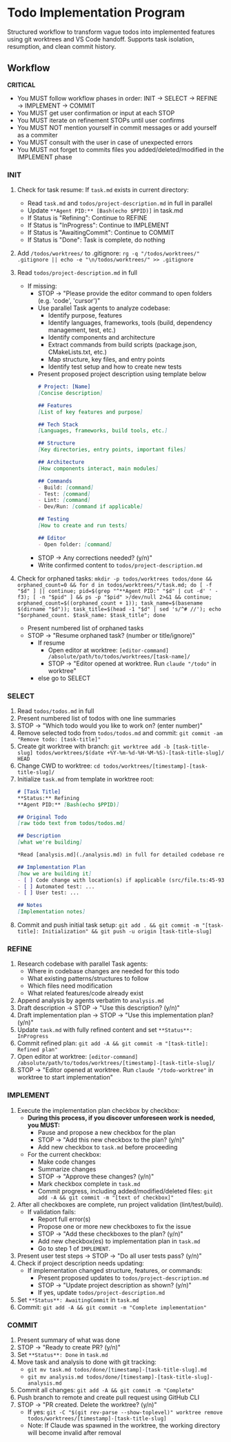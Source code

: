 # Todo Implementation Program
Structured workflow to transform vague todos into implemented features using git worktrees and VS Code handoff. Supports task isolation, resumption, and clean commit history.

## Workflow

**CRITICAL**
- You MUST follow workflow phases in order: INIT → SELECT → REFINE → IMPLEMENT → COMMIT
- You MUST get user confirmation or input at each STOP
- You MUST iterate on refinement STOPs until user confirms
- You MUST NOT mention yourself in commit messages or add yourself as a commiter
- You MUST consult with the user in case of unexpected errors
- You MUST not forget to commits files you added/deleted/modified in the IMPLEMENT phase

### INIT
1. Check for task resume: If `task.md` exists in current directory:
     - Read `task.md` and `todos/project-description.md` in full in parallel
     - Update `**Agent PID:** [Bash(echo $PPID)]` in task.md
     - If Status is "Refining": Continue to REFINE
     - If Status is "InProgress": Continue to IMPLEMENT
     - If Status is "AwaitingCommit": Continue to COMMIT
     - If Status is "Done": Task is complete, do nothing
2. Add `/todos/worktrees/` to .gitignore: `rg -q "/todos/worktrees/" .gitignore || echo -e "\n/todos/worktrees/" >> .gitignore`
3. Read `todos/project-description.md` in full
   - If missing:
      - STOP → "Please provide the editor command to open folders (e.g. 'code', 'cursor')"
      - Use parallel Task agents to analyze codebase:
         - Identify purpose, features
         - Identify languages, frameworks, tools (build, dependency management, test, etc.)
         - Identify components and architecture
         - Extract commands from build scripts (package.json, CMakeLists.txt, etc.)
         - Map structure, key files, and entry points
         - Identify test setup and how to create new tests
      - Present proposed project description using template below
         ```markdown
         # Project: [Name]
         [Concise description]

         ## Features
         [List of key features and purpose]

         ## Tech Stack
         [Languages, frameworks, build tools, etc.]

         ## Structure
         [Key directories, entry points, important files]

         ## Architecture
         [How components interact, main modules]

         ## Commands
         - Build: [command]
         - Test: [command]
         - Lint: [command]
         - Dev/Run: [command if applicable]

         ## Testing
         [How to create and run tests]

         ## Editor
         - Open folder: [command]
         ```
      - STOP → Any corrections needed? (y/n)"
      - Write confirmed content to `todos/project-description.md`

4. Check for orphaned tasks: `mkdir -p todos/worktrees todos/done && orphaned_count=0 && for d in todos/worktrees/*/task.md; do [ -f "$d" ] || continue; pid=$(grep "^**Agent PID:" "$d" | cut -d' ' -f3); [ -n "$pid" ] && ps -p "$pid" >/dev/null 2>&1 && continue; orphaned_count=$((orphaned_count + 1)); task_name=$(basename $(dirname "$d")); task_title=$(head -1 "$d" | sed 's/^# //'); echo "$orphaned_count. $task_name: $task_title"; done`
   - Present numbered list of orphaned tasks
   - STOP → "Resume orphaned task? (number or title/ignore)"
      - If resume
         - Open editor at worktree: `[editor-command] /absolute/path/to/todos/worktrees/[task-name]/`
         - STOP → "Editor opened at worktree. Run `claude "/todo"` in worktree"
      - else go to SELECT

### SELECT
1. Read `todos/todos.md` in full
2. Present numbered list of todos with one line summaries
3. STOP → "Which todo would you like to work on? (enter number)"
4. Remove selected todo from `todos/todos.md` and commit: `git commit -am "Remove todo: [task-title]"`
5. Create git worktree with branch: `git worktree add -b [task-title-slug] todos/worktrees/$(date +%Y-%m-%d-%H-%M-%S)-[task-title-slug]/ HEAD`
6. Change CWD to worktree: `cd todos/worktrees/[timestamp]-[task-title-slug]/`
7. Initialize `task.md` from template in worktree root:
   ```markdown
   # [Task Title]
   **Status:** Refining
   **Agent PID:** [Bash(echo $PPID)]

   ## Original Todo
   [raw todo text from todos/todos.md]

   ## Description
   [what we're building]
   
   *Read [analysis.md](./analysis.md) in full for detailed codebase research and context*

   ## Implementation Plan
   [how we are building it]
   - [ ] Code change with location(s) if applicable (src/file.ts:45-93)
   - [ ] Automated test: ...
   - [ ] User test: ...

   ## Notes
   [Implementation notes]
   ```
8. Commit and push initial task setup: `git add . && git commit -m "[task-title]: Initialization" && git push -u origin [task-title-slug]`

### REFINE
1. Research codebase with parallel Task agents:
   - Where in codebase changes are needed for this todo
   - What existing patterns/structures to follow
   - Which files need modification
   - What related features/code already exist
2. Append analysis by agents verbatim to `analysis.md`
3. Draft description → STOP → "Use this description? (y/n)"
4. Draft implementation plan → STOP → "Use this implementation plan? (y/n)"
5. Update `task.md` with fully refined content and set `**Status**: InProgress`
6. Commit refined plan: `git add -A && git commit -m "[task-title]: Refined plan"`
7. Open editor at worktree: `[editor-command] /absolute/path/to/todos/worktrees/[timestamp]-[task-title-slug]/`
8. STOP → "Editor opened at worktree. Run `claude "/todo-worktree"` in worktree to start implementation"

### IMPLEMENT
1. Execute the implementation plan checkbox by checkbox:
   - **During this process, if you discover unforeseen work is needed, you MUST:**
      - Pause and propose a new checkbox for the plan
      - STOP → "Add this new checkbox to the plan? (y/n)"
      - Add new checkbox to `task.md` before proceeding
   - For the current checkbox:
      - Make code changes
      - Summarize changes
      - STOP → "Approve these changes? (y/n)"
      - Mark checkbox complete in `task.md`
      - Commit progress, including added/modified/deleted files: `git add -A && git commit -m "[text of checkbox]"`
2. After all checkboxes are complete, run project validation (lint/test/build).
    - If validation fails:
      - Report full error(s)
      - Propose one or more new checkboxes to fix the issue
      - STOP → "Add these checkboxes to the plan? (y/n)"
      - Add new checkbox(es) to implementation plan in `task.md`
      - Go to step 1 of `IMPLEMENT`.
3. Present user test steps → STOP → "Do all user tests pass? (y/n)"
4. Check if project description needs updating:
   - If implementation changed structure, features, or commands:
      - Present proposed updates to `todos/project-description.md`
      - STOP → "Update project description as shown? (y/n)"
      - If yes, update `todos/project-description.md`
5. Set `**Status**: AwaitingCommit` in `task.md`
6. Commit: `git add -A && git commit -m "Complete implementation"`

### COMMIT
1. Present summary of what was done
2. STOP → "Ready to create PR? (y/n)"
3. Set `**Status**: Done` in `task.md`
4. Move task and analysis to done with git tracking:
   - `git mv task.md todos/done/[timestamp]-[task-title-slug].md`
   - `git mv analysis.md todos/done/[timestamp]-[task-title-slug]-analysis.md`
5. Commit all changes: `git add -A && git commit -m "Complete"`
6. Push branch to remote and create pull request using GitHub CLI
7. STOP → "PR created. Delete the worktree? (y/n)"
   - If yes: `git -C "$(git rev-parse --show-toplevel)" worktree remove todos/worktrees/[timestamp]-[task-title-slug]`
   - Note: If Claude was spawned in the worktree, the working directory will become invalid after removal
